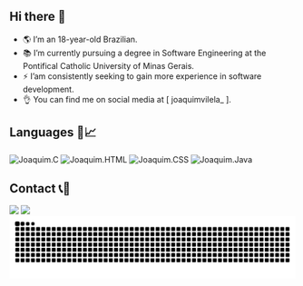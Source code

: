 ## Hi there 👋 
- 🌎 I’m an 18-year-old Brazilian.
- 📚 I’m currently pursuing a degree in Software Engineering at the Pontifical Catholic University of Minas Gerais.
- ⚡ I’am consistently seeking to gain more experience in software development.
- 👌  You can find me on social media at [ joaquimvilela_ ].

## Languages 📌📈
<div style="display: inline_block">
<img align="center" alt="Joaquim.C" height="30" widht="40" src="https://cdn.jsdelivr.net/gh/devicons/devicon@latest/icons/c/c-original.svg" />
<img align="center" alt="Joaquim.HTML" height="30" widht="40" src="https://cdn.jsdelivr.net/gh/devicons/devicon@latest/icons/html5/html5-original.svg" />
<img align="center" alt="Joaquim.CSS" height="30" widht="40" src="https://cdn.jsdelivr.net/gh/devicons/devicon@latest/icons/css3/css3-original.svg" />
<img align="center" alt="Joaquim.Java" height="30" widht="40" src="https://cdn.jsdelivr.net/gh/devicons/devicon@latest/icons/java/java-original.svg" />
</div>

## Contact 📞📱
<div>
<a href = "mailto:jgui9292@gmail.com"><img src="https://img.shields.io/badge/Gmail-D14836?style=for-the-badge&logo=gmail&logoColor=white" target="_blank"></a>
<a href="https://instagram.com/joaquimvilela_" target="_blank"><img src="https://img.shields.io/badge/-Instagram-%23E4405F?style=for-the-badge&logo=instagram&logoColor=white" target="_blank"></a>
</div>



<img src="https://raw.githubusercontent.com/JoaquimGCVS/JoaquimGCVS/output/snake.svg" alt="Snake animation" />

###








